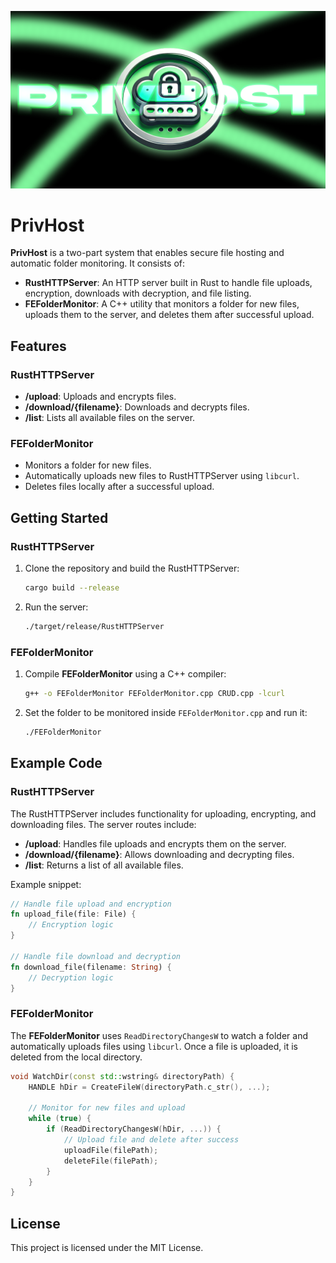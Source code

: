 ![PrivHost](https://raw.githubusercontent.com/vovakalinins/PrivHost/refs/heads/master/privhost.png)
# PrivHost

**PrivHost** is a two-part system that enables secure file hosting and automatic folder monitoring. It consists of:

- **RustHTTPServer**: An HTTP server built in Rust to handle file uploads, encryption, downloads with decryption, and file listing.
- **FEFolderMonitor**: A C++ utility that monitors a folder for new files, uploads them to the server, and deletes them after successful upload.

## Features

### RustHTTPServer
- **/upload**: Uploads and encrypts files.
- **/download/{filename}**: Downloads and decrypts files.
- **/list**: Lists all available files on the server.

### FEFolderMonitor
- Monitors a folder for new files.
- Automatically uploads new files to RustHTTPServer using `libcurl`.
- Deletes files locally after a successful upload.

## Getting Started

### RustHTTPServer
1. Clone the repository and build the RustHTTPServer:
   ```bash
   cargo build --release
   ```
2. Run the server:
   ```bash
   ./target/release/RustHTTPServer
   ```

### FEFolderMonitor
1. Compile **FEFolderMonitor** using a C++ compiler:
   ```bash
   g++ -o FEFolderMonitor FEFolderMonitor.cpp CRUD.cpp -lcurl
   ```
2. Set the folder to be monitored inside `FEFolderMonitor.cpp` and run it:
   ```bash
   ./FEFolderMonitor
   ```

## Example Code

### RustHTTPServer

The RustHTTPServer includes functionality for uploading, encrypting, and downloading files. The server routes include:

- **/upload**: Handles file uploads and encrypts them on the server.
- **/download/{filename}**: Allows downloading and decrypting files.
- **/list**: Returns a list of all available files.

Example snippet:
```rust
// Handle file upload and encryption
fn upload_file(file: File) {
    // Encryption logic
}

// Handle file download and decryption
fn download_file(filename: String) {
    // Decryption logic
}
```

### FEFolderMonitor

The **FEFolderMonitor** uses `ReadDirectoryChangesW` to watch a folder and automatically uploads files using `libcurl`. Once a file is uploaded, it is deleted from the local directory.

```cpp
void WatchDir(const std::wstring& directoryPath) {
    HANDLE hDir = CreateFileW(directoryPath.c_str(), ...);

    // Monitor for new files and upload
    while (true) {
        if (ReadDirectoryChangesW(hDir, ...)) {
            // Upload file and delete after success
            uploadFile(filePath);
            deleteFile(filePath);
        }
    }
}
```

## License

This project is licensed under the MIT License.
